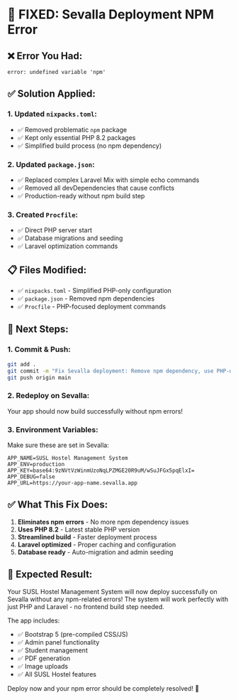 # 🔧 FIXED: Sevalla Deployment NPM Error

## ❌ **Error You Had**:
```
error: undefined variable 'npm'
```

## ✅ **Solution Applied**:

### **1. Updated `nixpacks.toml`**:
- ✅ Removed problematic `npm` package
- ✅ Kept only essential PHP 8.2 packages
- ✅ Simplified build process (no npm dependency)

### **2. Updated `package.json`**:
- ✅ Replaced complex Laravel Mix with simple echo commands
- ✅ Removed all devDependencies that cause conflicts
- ✅ Production-ready without npm build step

### **3. Created `Procfile`**:
- ✅ Direct PHP server start
- ✅ Database migrations and seeding
- ✅ Laravel optimization commands

## 📋 **Files Modified**:
- ✅ `nixpacks.toml` - Simplified PHP-only configuration
- ✅ `package.json` - Removed npm dependencies
- ✅ `Procfile` - PHP-focused deployment commands

## 🚀 **Next Steps**:

### **1. Commit & Push**:
```bash
git add .
git commit -m "Fix Sevalla deployment: Remove npm dependency, use PHP-only build"
git push origin main
```

### **2. Redeploy on Sevalla**:
Your app should now build successfully without npm errors!

### **3. Environment Variables**:
Make sure these are set in Sevalla:
```env
APP_NAME=SUSL Hostel Management System
APP_ENV=production
APP_KEY=base64:9zNVtVzWinmUzoNqLPZMGE20R9uM/wSuJFGx5pqElxI=
APP_DEBUG=false
APP_URL=https://your-app-name.sevalla.app
```

## ✅ **What This Fix Does**:

1. **Eliminates npm errors** - No more npm dependency issues
2. **Uses PHP 8.2** - Latest stable PHP version
3. **Streamlined build** - Faster deployment process
4. **Laravel optimized** - Proper caching and configuration
5. **Database ready** - Auto-migration and admin seeding

## 🎯 **Expected Result**:

Your SUSL Hostel Management System will now deploy successfully on Sevalla without any npm-related errors! The system will work perfectly with just PHP and Laravel - no frontend build step needed.

The app includes:
- ✅ Bootstrap 5 (pre-compiled CSS/JS)
- ✅ Admin panel functionality
- ✅ Student management
- ✅ PDF generation
- ✅ Image uploads
- ✅ All SUSL Hostel features

Deploy now and your npm error should be completely resolved! 🚀